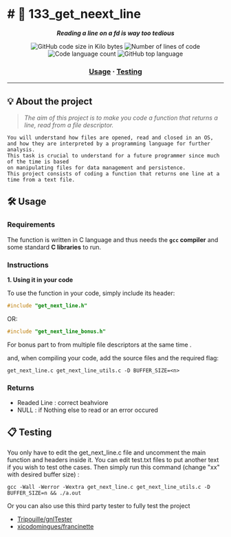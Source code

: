 <h1 align="center">
	<h1># 📖 133_get_neext_line</h1>
</h1>

<p align="center">
	<b><i>Reading a line on a fd is way too tedious</i></b><br>
</p>

<p align="center">
	<img alt="GitHub code size in Kilo bytes" src="https://img.shields.io/github/repo-size/zel-bouz/133_get_neext_line" />
	<img alt="Number of lines of code" src="https://img.shields.io/tokei/lines/github/zel-bouz/133_get_neext_line" />
	<img alt="Code language count" src="https://img.shields.io/github/languages/top/zel-bouz/133_get_neext_line" />
	<img alt="GitHub top language" src="https://img.shields.io/github/languages/top/surfi89/get_next_line?color=blue" />
</p>

<h3 align="center">
	<a href="#%EF%B8%8F-usage">Usage</a>
	<span> · </span>
	<a href="#-testing">Testing</a>
</h3>

---

## 💡 About the project

> _The aim of this project is to make you code a function that returns a line, read from a file descriptor._

	You will understand how files are opened, read and closed in an OS,
	and how they are interpreted by a programming language for further analysis.
	This task is crucial to understand for a future programmer since much of the time is based
	on manipulating files for data management and persistence.
	This project consists of coding a function that returns one line at a time from a text file.

## 🛠️ Usage

### Requirements

The function is written in C language and thus needs the **`gcc` compiler** and some standard **C libraries** to run.

### Instructions

**1. Using it in your code**

To use the function in your code, simply include its header:

```C
#include "get_next_line.h"
```
OR:

```C
#include "get_next_line_bonus.h"
```
For bonus part to from multiple file descriptors at the same time .

and, when compiling your code, add the source files and the required flag:

```shell
get_next_line.c get_next_line_utils.c -D BUFFER_SIZE=<n>
```

### Returns
- Readed Line : correct beahviore
- NULL : if Nothing else to read or an error occured

## 📋 Testing

You only have to edit the get_next_line.c file and uncomment the main function and headers inside it.
You can edit test.txt files to put another text if you wish to test othe cases.
Then simply run this command (change "xx" with desired buffer size) :

```shell
gcc -Wall -Werror -Wextra get_next_line.c get_next_line_utils.c -D BUFFER_SIZE=n && ./a.out
```

Or you can also use this third party tester to fully test the project

* [Tripouille/gnlTester](https://github.com/Tripouille/gnlTester)
* [xicodomingues/francinette](https://github.com/xicodomingues/francinette)
